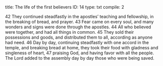 title:          The life of the first believers
ID:             14
type:           txt
compile:        2


42 They continued steadfastly in the apostles’ teaching and fellowship, in the breaking of bread, and prayer. 43 Fear came on every soul, and many wonders and signs were done through the apostles. 44 All who believed were together, and had all things in common. 45 They sold their possessions and goods, and distributed them to all, according as anyone had need. 46 Day by day, continuing steadfastly with one accord in the temple, and breaking bread at home, they took their food with gladness and singleness of heart, 47 praising God, and having favor with all the people. The Lord added to the assembly day by day those who were being saved. 